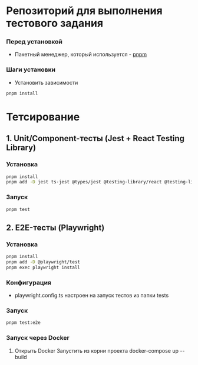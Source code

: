 # Репозиторий для выполнения тестового задания


### Перед установкой
- Пакетный менеджер, который используется - [pnpm](https://pnpm.io/)

### Шаги установки
- Установить зависимости 
```bash 
pnpm install
```

# Тетсирование

## 1. Unit/Component-тесты (Jest + React Testing Library)

### Установка
```bash
pnpm install
pnpm add -D jest ts-jest @types/jest @testing-library/react @testing-library/jest-dom jest-environment-jsdom
```
### Запуск

```bash
pnpm test
```

## 2. E2E-тесты (Playwright)
### Установка

```bash
pnpm install
pnpm add -D @playwright/test
pnpm exec playwright install
```
### Конфигурация

- playwright.config.ts настроен на запуск тестов из папки tests

### Запуск

```bash
pnpm test:e2e
```


### Запуск через Docker

1. Открыть Docker
Запустить из корни проекта  docker-compose up --build

